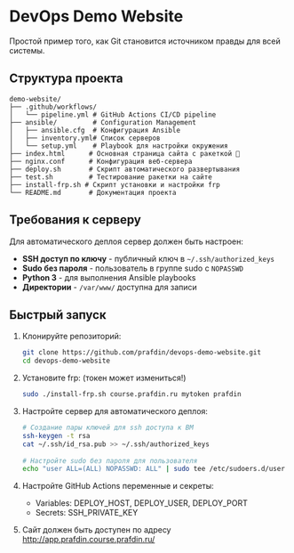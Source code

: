 # DevOps Demo Website

Простой пример того, как Git становится источником правды для всей системы.

## Структура проекта

```
demo-website/
├── .github/workflows/
│   └── pipeline.yml # GitHub Actions CI/CD pipeline
├── ansible/         # Configuration Management
│   ├── ansible.cfg  # Конфигурация Ansible
│   ├── inventory.yml# Список серверов
│   └── setup.yml    # Playbook для настройки окружения
├── index.html      # Основная страница сайта с ракеткой 🚀
├── nginx.conf      # Конфигурация веб-сервера
├── deploy.sh       # Скрипт автоматического развертывания
├── test.sh         # Тестирование ракетки на сайте
├── install-frp.sh # Скрипт установки и настройки frp
└── README.md       # Документация проекта
```

## Требования к серверу

Для автоматического деплоя сервер должен быть настроен:

- **SSH доступ по ключу** - публичный ключ в `~/.ssh/authorized_keys`
- **Sudo без пароля** - пользователь в группе sudo с `NOPASSWD`
- **Python 3** - для выполнения Ansible playbooks
- **Директории** - `/var/www/` доступна для записи

## Быстрый запуск

1. Клонируйте репозиторий:
   ```bash
   git clone https://github.com/prafdin/devops-demo-website.git
   cd devops-demo-website
   ```

2. Установите frp: (токен может измениться!)
   ```bash
   sudo ./install-frp.sh course.prafdin.ru mytoken prafdin
   ```

3. Настройте сервер для автоматического деплоя:
   ```bash
   # Создание пары ключей для ssh доступа к ВМ
   ssh-keygen -t rsa
   cat ~/.ssh/id_rsa.pub >> ~/.ssh/authorized_keys
      
   # Настройте sudo без пароля для пользователя
   echo "user ALL=(ALL) NOPASSWD: ALL" | sudo tee /etc/sudoers.d/user
   ```

4. Настройте GitHub Actions переменные и секреты:
   - Variables: DEPLOY_HOST, DEPLOY_USER, DEPLOY_PORT
   - Secrets: SSH_PRIVATE_KEY

5. Сайт должен быть доступен по адресу http://app.prafdin.course.prafdin.ru/